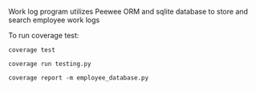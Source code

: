 Work log program utilizes Peewee ORM and sqlite database to store and search employee work logs

To run coverage test:
	
	coverage test

	coverage run testing.py

	coverage report -m employee_database.py
